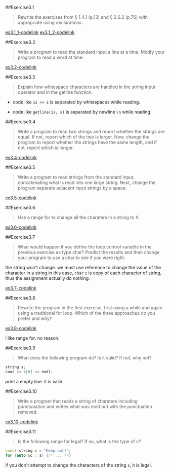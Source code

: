 ##Exercise3.1

> Rewrite the exercises from § 1.4.1 (p.13) and § 2.6.2 (p.76) with appropriate using declarations.

[ex3.1_1-codelink](exercise3.1_1.cc)
[ex3.1_2-codelink](exercise3.1_2.cc)

##Exercise3.2

> Write a program to read the standard input a line at a time. Motify your program to read a word at time.

[ex3.2-codelink](exercise3.2.cc)

##Exercise3.3

> Explain how whitespace characters are handled in the string input operator and in the getline function.

- code like `is >> s` is separated by whitespaces while reading.

- code like `getline(is, s)` is separated by newline `\n` while reading.

##Exercise3.4

> Write a program to read two strings and report whether the strings are equal. If not, report which of the two is larger. Now, change the program to report whether the strings have the same length, and if not, report which is longer.

[ex3.4-codelink](exercise3.4.cc)

##Exercise3.5

> Write a program to read strings from the standard input, concatenating what is read into one large string. Next, change the program separate adjacent input strings by a space.

[ex3.5-codelink](exercise3.5.cc)

##Exercise3.6

> Use a range for to change all the charaters in a string to X.

[ex3.6-codelink](exercise3.6.cc)

##Exercise3.7

> What would happen if you define the loop control variable in the previous exercise as type char? Predict the results and then change your program to use a char to see if you were right.

the string won't change. we must use reference to change the value of the character in a string.in this case, `char` `c` is copy of each character of string, thus the assignment actually do nothing.

[ex3.7-codelink](exercise3.7.cc)

##Exercise3.8

> Rewrite the program in the first exercise, first using a while and again using a traditional for loop. Which of the three approaches do you prefer and why?

[ex3.8-codelink](exercise3.8.cc)

i like range for. no reason.

##Exercise3.9

> What does the following program do? Is it valid? If not, why not?

```cpp
string s;
cout << s[0] << endl;
```

print a empty line. it is valid.

##Exercise3.10

> Write a program that reads a string of charaters including punctunation and writes what was read but with the punctuation removed.

[ex3.10-codelink](exercise3.10)

##Exercise3.11

> Is the following range for legal? If so, what is the type of c?

```cpp
const string s = "Keep out!";
for (auto &c : s) {/* ... */}
```

if you don't attempt to change the characters of the string `s`, it is legal.
